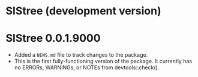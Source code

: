 # SIStree (development version)

# SIStree 0.0.1.9000

* Added a `NEWS.md` file to track changes to the package.
* This is the first fully-functioning version of the package. It currently has no ERRORs, WARNINGs, or NOTEs from devtools::check().
